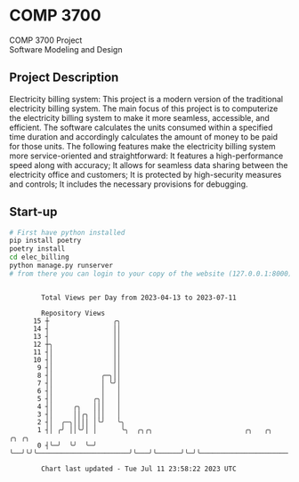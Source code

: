 # COMP 3700
COMP 3700 Project  
Software Modeling and Design
## Project Description
Electricity billing system: This project is a modern version of the traditional electricity billing system. The main focus of this project is to computerize the electricity billing system to make it more seamless, accessible, and efficient. The software calculates the units consumed within a specified time duration and accordingly calculates the amount of money to be paid for those units. The following features make the electricity billing system more service-oriented and straightforward: It features a high-performance speed along with accuracy; It allows for seamless data sharing between the electricity office and customers; It is protected by high-security measures and controls; It includes the necessary provisions for debugging.

## Start-up
```bash
# First have python installed
pip install poetry
poetry install
cd elec_billing
python manage.py runserver
# from there you can login to your copy of the website (127.0.0.1:8000), default creds are admin/admin
```

```

        Total Views per Day from 2023-04-13 to 2023-07-11

        Repository Views
      15 ┼                ╭╮
      14 ┤                ││
      13 ┤                ││
      12 ┼╮               ││
      11 ┤│               ││
      10 ┤│               ││
       9 ┤│               ││
       8 ┤│            ╭─╮││
       7 ┤│            │ ╰╯│
       6 ┤│            │   │
       5 ┤│          ╭╮│   │
       4 ┤│     ╭╮   │││   │
       3 ┤│     ││╭╮ │││   │
       2 ┤│  ╭─╮││││ │╰╯   ╰╮
       1 ┤│ ╭╯ ││╰╯│ │      ╰╮  ╭╮╭╮                       ╭╮   ╭╮      ╭╮ ╭╮
       0 ┤╰─╯  ╰╯  ╰─╯       ╰──╯╰╯╰───────────────────────╯╰───╯╰──────╯╰─╯╰──────────────────────

        Chart last updated - Tue Jul 11 23:58:22 2023 UTC
        
```
